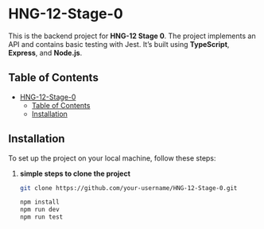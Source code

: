 # HNG-12-Stage-0

This is the backend project for **HNG-12 Stage 0**. The project implements an API and contains basic testing with Jest. It’s built using **TypeScript**, **Express**, and **Node.js**.

## Table of Contents

- [HNG-12-Stage-0](#hng-12-stage-0)
  - [Table of Contents](#table-of-contents)
  - [Installation](#installation)

## Installation

To set up the project on your local machine, follow these steps:

1. **simple steps to clone the project**

   ```bash
   git clone https://github.com/your-username/HNG-12-Stage-0.git
   
   npm install
   npm run dev
   npm run test



    


